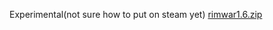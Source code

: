 Experimental(not sure how to put on steam yet) [rimwar1.6.zip](https://github.com/user-attachments/files/21356122/rimwar1.6.zip)
